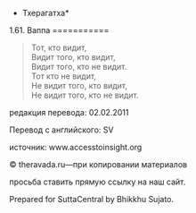 * Тхерагатха*

1\.61\. Ваппа
\=\=\=\=\=\=\=\=\=\=\=

> Тот, кто видит,  
> Видит того, кто видит,  
> Видит того, кто не видит\.  
> Тот кто не видит,  
> Не видит того, кто видит,  
> Не видит того, кто не видит\.

редакция перевода: 02\.02\.2011

Перевод с английского: SV

источник: www\.accesstoinsight\.org

© theravada\.ru—при копировании материалов

просьба ставить прямую ссылку на наш сайт\.

Prepared for SuttaCentral by Bhikkhu Sujato\.